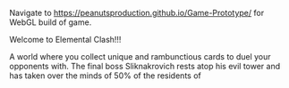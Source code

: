 Navigate to https://peanutsproduction.github.io/Game-Prototype/ for WebGL build of game.

Welcome to Elemental Clash!!!

A world where you collect unique and rambunctious cards to duel your opponents with. The final boss Sliknakrovich rests atop his evil tower and has taken over the minds of 50% of the residents of 
